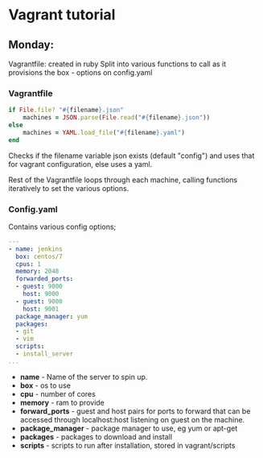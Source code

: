 # Vagrant tutorial #

## Monday: ##

Vagrantfile: created in ruby
Split into various functions to call as it provisions the box - options on config.yaml

### Vagrantfile ###

```ruby
if File.file? "#{filename}.json"
    machines = JSON.parse(File.read("#{filename}.json"))
else
    machines = YAML.load_file("#{filename}.yaml")
end
```
Checks if the filename variable json exists (default "config") and uses that for vagrant
configuration, else uses a yaml.

Rest of the Vagrantfile loops through each machine, calling functions iteratively to set the various
options.


### Config.yaml ####

Contains various config options;

```yaml
---
- name: jenkins
  box: centos/7
  cpus: 1
  memory: 2048
  forwarded_ports:
  - guest: 9000
    host: 9000
  - guest: 9000
    host: 9001
  package_manager: yum
  packages:
  - git
  - vim
  scripts:
  - install_server
...
```
* **name**            - Name of the server to spin up.
* **box**             - os to use
* **cpu**             - number of cores
* **memory**          - ram to provide
* **forward_ports**   - guest and host pairs for ports to forward that can be accessed through localhost:host listening on guest on the machine.
* **package_manager** - package manager to use, eg yum or apt-get
* **packages**        - packages to download and install
* **scripts**         - scripts to run after installation, stored in vagrant/scripts
